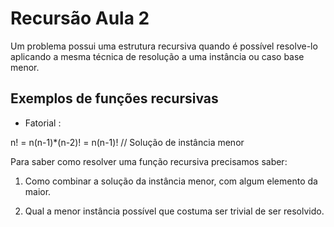# Recursão Aula 2

Um problema possui uma estrutura recursiva quando é possível resolve-lo aplicando a mesma técnica de resolução a uma instância ou caso base menor.

## Exemplos de funções recursivas

- Fatorial :

n! = n(n-1)*(n-2)! 
= n(n-1)! // Solução de instância menor

Para saber como resolver uma função recursiva precisamos saber:

 1. Como combinar a solução da instância menor, com algum elemento da maior.

 2. Qual a menor instância possível que costuma ser trivial de ser resolvido.